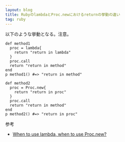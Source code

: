 ```yaml
---
layout: blog
title: RubyのlambdaとProc.newにおけるreturnの挙動の違い
tag: ruby
---
```




以下のような挙動となる。注意。

~~~~
def method1
  proc = lambda{
    return "return in lambda"
  }
  proc.call
  return "return in method"
end
p method1() #=> "return in method"

def method2
  proc = Proc.new{
    return "return in proc"
  }
  proc.call
  return "return in method"
end
p method2() #=> "return in proc"
~~~~

参考

- [When to use lambda, when to use Proc.new?](http://stackoverflow.com/questions/626/when-to-use-lambda-when-to-use-proc-new)

